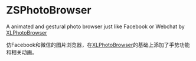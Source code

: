 # ZSPhotoBrowser
A animated and gestural photo browser just like Facebook or Webchat by [XLPhotoBrowser](https://github.com/CoderXLLau/XLPhotoBrowser)

仿Facebook和微信的图片浏览器，在[XLPhotoBrowser](https://github.com/CoderXLLau/XLPhotoBrowser)的基础上添加了手势功能和相关动画。
